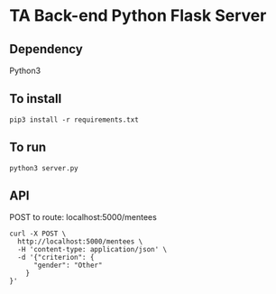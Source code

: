 # TA Back-end Python Flask Server

## Dependency
Python3

## To install
`pip3 install -r requirements.txt`

## To run
`python3 server.py`

## API
POST to route: localhost:5000/mentees

```
curl -X POST \
  http://localhost:5000/mentees \
  -H 'content-type: application/json' \
  -d '{"criterion": {
      "gender": "Other"
	}
}'
```
